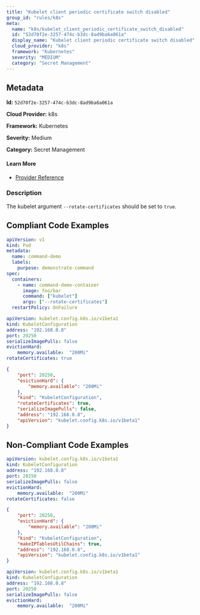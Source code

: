 ```yaml
---
title: "Kubelet client periodic certificate switch disabled"
group_id: "rules/k8s"
meta:
  name: "k8s/kubelet_client_periodic_certificate_switch_disabled"
  id: "52d70f2e-3257-474c-b3dc-8ad9ba6a061a"
  display_name: "Kubelet client periodic certificate switch disabled"
  cloud_provider: "k8s"
  framework: "Kubernetes"
  severity: "MEDIUM"
  category: "Secret Management"
---
```

## Metadata

**Id:** `52d70f2e-3257-474c-b3dc-8ad9ba6a061a`

**Cloud Provider:** k8s

**Framework:** Kubernetes

**Severity:** Medium

**Category:** Secret Management

#### Learn More

 - [Provider Reference](https://kubernetes.io/docs/tasks/inject-data-application/define-command-argument-container/)

### Description

 The kubelet argument `--rotate-certificates` should be set to `true`.


## Compliant Code Examples
```yaml
apiVersion: v1
kind: Pod
metadata:
  name: command-demo
  labels:
    purpose: demonstrate-command
spec:
  containers:
    - name: command-demo-container
      image: foo/bar
      command: ["kubelet"]
      args: ["--rotate-certificates"]
  restartPolicy: OnFailure

```

```yaml
apiVersion: kubelet.config.k8s.io/v1beta1
kind: KubeletConfiguration
address: "192.168.0.8"
port: 20250
serializeImagePulls: false
evictionHard:
    memory.available:  "200Mi"
rotateCertificates: true

```

```json
{
    "port": 20250,
    "evictionHard": {
        "memory.available": "200Mi"
    },
    "kind": "KubeletConfiguration",
    "rotateCertificates": true,
    "serializeImagePulls": false,
    "address": "192.168.0.8",
    "apiVersion": "kubelet.config.k8s.io/v1beta1"
}

```
## Non-Compliant Code Examples
```yaml
apiVersion: kubelet.config.k8s.io/v1beta1
kind: KubeletConfiguration
address: "192.168.0.8"
port: 20250
serializeImagePulls: false
evictionHard:
    memory.available:  "200Mi"
rotateCertificates: false

```

```json
{
    "port": 20250,
    "evictionHard": {
        "memory.available": "200Mi"
    },
    "kind": "KubeletConfiguration",
    "makeIPTablesUtilChains": true,
    "address": "192.168.0.8",
    "apiVersion": "kubelet.config.k8s.io/v1beta1"
}

```

```yaml
apiVersion: kubelet.config.k8s.io/v1beta1
kind: KubeletConfiguration
address: "192.168.0.8"
port: 20250
serializeImagePulls: false
evictionHard:
    memory.available:  "200Mi"

```